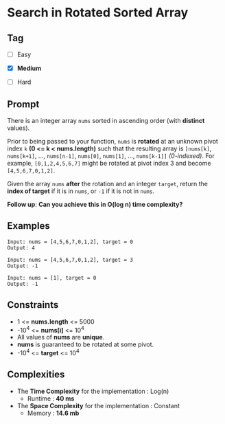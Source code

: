 # Search in Rotated Sorted Array
## Tag
- [ ] Easy  
- [x] **Medium**  
- [ ] Hard  
  

## Prompt
There is an integer array `nums` sorted in ascending order (with **distinct** values).  
  
Prior to being passed to your function, `nums` is **rotated** at an unknown pivot index `k` **(0 <= k < nums.length)** such that the resulting array is `[nums[k]`, `nums[k+1]`, ..., `nums[n-1]`, `nums[0]`, `nums[1]`, ..., `nums[k-1]]` *(0-indexed)*. For example, `[0,1,2,4,5,6,7]` might be rotated at pivot index 3 and become `[4,5,6,7,0,1,2]`.  
  
Given the array `nums` **after** the rotation and an integer `target`, return the **index of target** if it is in `nums`, or `-1` if it is not in `nums`.  
  
**Follow up**: **Can you achieve this in O(log n) time complexity?**  
  
## Examples
```
Input: nums = [4,5,6,7,0,1,2], target = 0
Output: 4
```
```
Input: nums = [4,5,6,7,0,1,2], target = 3
Output: -1
```
```
Input: nums = [1], target = 0
Output: -1
```
  
## Constraints
* 1 <= **nums.length** <= 5000
* -10<sup>4</sup> <= **nums[i]** <= 10<sup>4</sup>
* All values of **nums** are **unique**.
* **nums** is guaranteed to be rotated at some pivot.
* -10<sup>4</sup> <= **target** <= 10<sup>4</sup>
  
## Complexities
* The **Time Complexity** for the implementation : Log(n)
  * Runtime : **40 ms**  
* The **Space Complexity** for the implementation : Constant
  * Memory : **14.6 mb**